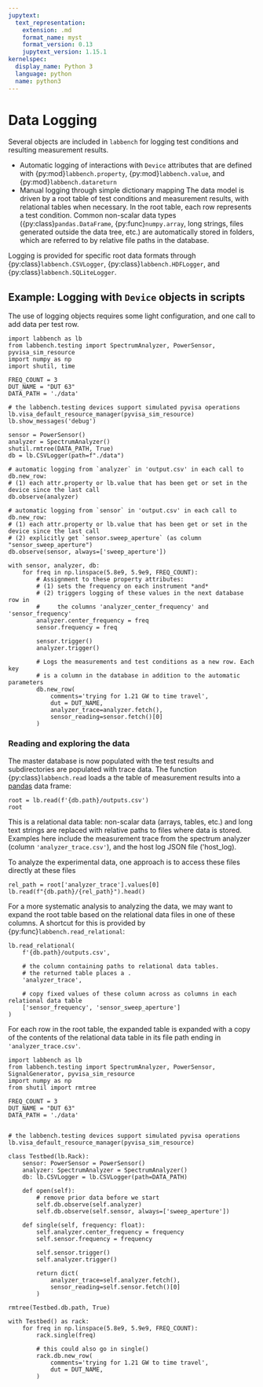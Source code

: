 ```yaml
---
jupytext:
  text_representation:
    extension: .md
    format_name: myst
    format_version: 0.13
    jupytext_version: 1.15.1
kernelspec:
  display_name: Python 3
  language: python
  name: python3
---
```


# Data Logging
Several objects are included in `labbench` for logging test conditions and resulting measurement results.
* Automatic logging of interactions with `Device` attributes that are defined with {py:mod}`labbench.property`, {py:mod}`labbench.value`, and {py:mod}`labbench.datareturn`
* Manual logging through simple dictionary mapping
The data model is driven by a root table of test conditions and measurement results, with relational tables when necessary. In the root table, each row represents a test condition. Common non-scalar data types ({py:class}`pandas.DataFrame`, {py:func}`numpy.array`, long strings, files generated outside the data tree, etc.) are automatically stored in folders, which are referred to by relative file paths in the database.

Logging is provided for specific root data formats through {py:class}`labbench.CSVLogger`, {py:class}`labbench.HDFLogger`, and {py:class}`labbench.SQLiteLogger`.

## Example: Logging with `Device` objects in scripts
The use of logging objects requires some light configuration, and one call to add data per test row.

```{code-cell} ipython3
import labbench as lb
from labbench.testing import SpectrumAnalyzer, PowerSensor, pyvisa_sim_resource
import numpy as np
import shutil, time

FREQ_COUNT = 3
DUT_NAME = "DUT 63"
DATA_PATH = './data'

# the labbench.testing devices support simulated pyvisa operations
lb.visa_default_resource_manager(pyvisa_sim_resource)
lb.show_messages('debug')

sensor = PowerSensor()
analyzer = SpectrumAnalyzer()
shutil.rmtree(DATA_PATH, True)
db = lb.CSVLogger(path=f"./data")

# automatic logging from `analyzer` in 'output.csv' in each call to db.new_row:
# (1) each attr.property or lb.value that has been get or set in the device since the last call
db.observe(analyzer)

# automatic logging from `sensor` in 'output.csv' in each call to db.new_row:
# (1) each attr.property or lb.value that has been get or set in the device since the last call
# (2) explicitly get `sensor.sweep_aperture` (as column "sensor_sweep_aperture")
db.observe(sensor, always=['sweep_aperture'])

with sensor, analyzer, db:
    for freq in np.linspace(5.8e9, 5.9e9, FREQ_COUNT):
        # Assignment to these property attributes:
        # (1) sets the frequency on each instrument *and*
        # (2) triggers logging of these values in the next database row in
        #     the columns 'analyzer_center_frequency' and 'sensor_frequency'
        analyzer.center_frequency = freq
        sensor.frequency = freq

        sensor.trigger()
        analyzer.trigger()

        # Logs the measurements and test conditions as a new row. Each key
        # is a column in the database in addition to the automatic parameters
        db.new_row(
            comments='trying for 1.21 GW to time travel',
            dut = DUT_NAME,
            analyzer_trace=analyzer.fetch(),
            sensor_reading=sensor.fetch()[0]
        )
```

### Reading and exploring the data
The master database is now populated with the test results and subdirectories are populated with trace data. The function {py:class}`labbench.read` loads a the table of measurement results into a [pandas](http://pandas.pydata.org/pandas-docs/stable/) data frame:

```{code-cell} ipython3
root = lb.read(f'{db.path}/outputs.csv')
root
```

This is a relational data table: non-scalar data (arrays, tables, etc.) and long text strings are replaced with relative paths to files where data is stored. Examples here include the measurement trace from the spectrum analyzer (column `'analyzer_trace.csv'`), and the host log JSON file ('host_log).

To analyze the experimental data, one approach is to access these files directly at these files

```{code-cell} ipython3
rel_path = root['analyzer_trace'].values[0]
lb.read(f"{db.path}/{rel_path}").head()
```

For a more systematic analysis to analyzing the data, we may want to expand the root table based on the relational data files in one of these columns. A shortcut for this is provided by {py:func}`labbench.read_relational`:

```{code-cell} ipython3
lb.read_relational(
    f'{db.path}/outputs.csv',

    # the column containing paths to relational data tables.
    # the returned table places a .
    'analyzer_trace',

    # copy fixed values of these column across as columns in each relational data table
    ['sensor_frequency', 'sensor_sweep_aperture']
)
```

For each row in the root table, the expanded table is expanded with a copy of the contents of the relational data table in its file path ending in `'analyzer_trace.csv'`.

```{code-cell} ipython3
import labbench as lb
from labbench.testing import SpectrumAnalyzer, PowerSensor, SignalGenerator, pyvisa_sim_resource
import numpy as np
from shutil import rmtree

FREQ_COUNT = 3
DUT_NAME = "DUT 63"
DATA_PATH = './data'


# the labbench.testing devices support simulated pyvisa operations
lb.visa_default_resource_manager(pyvisa_sim_resource)

class Testbed(lb.Rack):
    sensor: PowerSensor = PowerSensor()
    analyzer: SpectrumAnalyzer = SpectrumAnalyzer()
    db: lb.CSVLogger = lb.CSVLogger(path=DATA_PATH)

    def open(self):
        # remove prior data before we start
        self.db.observe(self.analyzer)
        self.db.observe(self.sensor, always=['sweep_aperture'])

    def single(self, frequency: float):
        self.analyzer.center_frequency = frequency
        self.sensor.frequency = frequency

        self.sensor.trigger()
        self.analyzer.trigger()

        return dict(
            analyzer_trace=self.analyzer.fetch(),
            sensor_reading=self.sensor.fetch()[0]
        )

rmtree(Testbed.db.path, True)

with Testbed() as rack:
    for freq in np.linspace(5.8e9, 5.9e9, FREQ_COUNT):
        rack.single(freq)

        # this could also go in single()
        rack.db.new_row(
            comments='trying for 1.21 GW to time travel',
            dut = DUT_NAME,
        )
```
